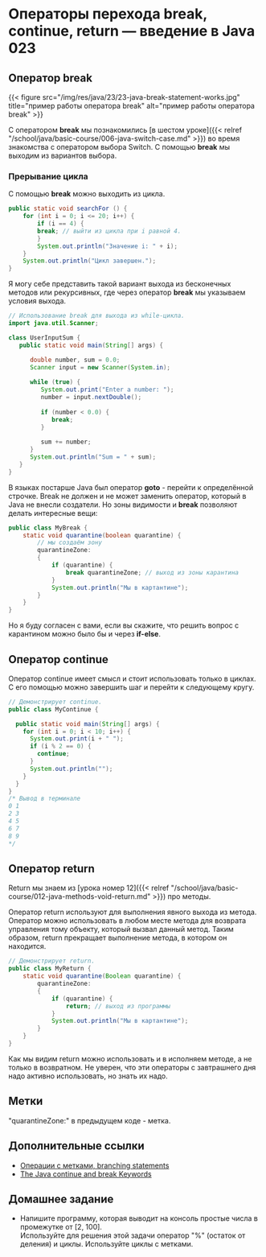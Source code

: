 # Операторы перехода break, continue, return — введение в Java 023

## Оператор break

{{< figure src="/img/res/java/23/23-java-break-statement-works.jpg" title="пример работы оператора break" alt="пример работы оператора break" >}}

С оператором  **break** мы познакомились [в шестом уроке]({{< relref "/school/java/basic-course/006-java-switch-case.md" >}}) во время знакомства с оператором выбора Switch. С помощью **break** мы выходим из вариантов выбора.

### Прерывание цикла

С помощью **break** можно выходить из цикла.

```Java
public static void searchFor () {
    for (int i = 0; i <= 20; i++) {
        if (i == 4) {
        break; // выйти из цикла при i равной 4.
        }
        System.out.println("Значение i: " + i);
    }
    System.out.println("Цикл завершен.");
}
```

Я могу себе представить такой вариант выхода из бесконечных методов или рекурсивных, где через оператор **break** мы указываем условия выхода.

```Java
// Использование break для выхода из while-цикла.
import java.util.Scanner;

class UserInputSum {
   public static void main(String[] args) {

      double number, sum = 0.0;
      Scanner input = new Scanner(System.in);
      
      while (true) {
         System.out.print("Enter a number: ");
         number = input.nextDouble();
         
         if (number < 0.0) {
            break;
         }
         
         sum += number;
      }
      System.out.println("Sum = " + sum);
   }
}
```

В языках постарше Java был оператор **goto** - перейти к определённой строчке. Break не должен и не может заменить оператор, который в Java не внесли создатели. Но зоны видимости и **break** позволяют делать интересные вещи:

```Java
public class MyBreak {
	static void quarantine(boolean quarantine) {
	    // мы создаём зону
		quarantineZone: 
		{
			if (quarantine) {
				break quarantineZone; // выход из зоны карантина
			}
			System.out.println("Мы в картантине");
		}
	}
}
```

Но я буду согласен с вами, если вы скажите, что решить вопрос с карантином можно было бы и через **if-else**.

## Оператор continue

Оператор continue имеет смысл и стоит использовать только в циклах. С его помощью можно завершить шаг и перейти к следующему кругу.

```Java
// Демонстрирует continue.
public class MyContinue {

  public static void main(String[] args) {
    for (int i = 0; i < 10; i++) {
      System.out.print(i + " ");
      if (i % 2 == 0) {
        continue;
      }
      System.out.println("");
    }
  }
}
/* Вывод в терминале
0 1
2 3
4 5
6 7
8 9
*/
```

## Оператор return

Return мы знаем из [урока номер 12]({{< relref "/school/java/basic-course/012-java-methods-void-return.md" >}})
 про методы.
 
Оператор return используют для выполнения явного выхода из метода. Оператор можно использовать в любом месте метода для возврата управления тому объекту, который вызвал данный метод. Таким образом, return прекращает выполнение метода, в котором он находится.

```Java
// Демонстрирует return.
public class MyReturn {
	static void quarantine(Boolean quarantine) {
		quarantineZone:
		{
			if (quarantine) {
				return; // выход из программы
			}
			System.out.println("Мы в картантине");
		}
	}
}
```

Как мы видим return можно использовать и в исполняем методе, а не только в возвратном. Не уверен, что эти операторы с завтрашнего дня надо активно использовать, но знать их надо.

## Метки

"quarantineZone:" в предыдущем коде - метка. 

## Дополнительные ссылки

- [Операции с метками, branching statements](https://docs.oracle.com/javase/tutorial/java/nutsandbolts/branch.html)
- [The Java continue and break Keywords](https://www.baeldung.com/java-continue-and-break)


## Домашнее задание

- Напишите программу, которая выводит на консоль простые числа в промежутке от [2, 100].  
    Используйте для решения этой задачи оператор "%" (остаток от деления) и циклы. Используйте циклы с метками.
